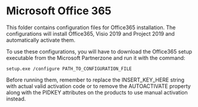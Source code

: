 # Microsoft Office 365
This folder contains configuration files for Office365 installation. The configurations will install Office365, Visio 2019 and Project 2019 and automatically activate them.

To use these configurations, you will have to download the Office365 setup executable from the Microsoft Partnerzone and run it with the command:

    setup.exe /configure PATH_TO_CONFIGURATION_FILE
	
Before running them, remember to replace the INSERT_KEY_HERE string with actual valid activation code or to remove the AUTOACTIVATE property along with the PIDKEY attributes on the products to use manual activation instead.